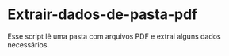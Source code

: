 # Extrair-dados-de-pasta-pdf
Esse script lê uma pasta com arquivos PDF  e extrai alguns dados necessários.
